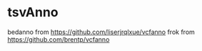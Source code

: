 # tsvAnno
bedanno from https://github.com/liserjrqlxue/vcfanno frok from https://github.com/brentp/vcfanno

